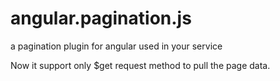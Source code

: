 # angular.pagination.js
a pagination plugin for angular used in your service

Now it support only $get request method to pull the page data.
